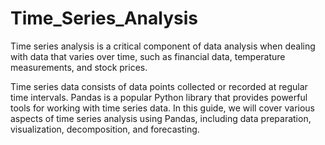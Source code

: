 # Time_Series_Analysis
Time series analysis is a critical component of data analysis when dealing with data that varies over time, such as financial data, temperature measurements, and stock prices.

Time series data consists of data points collected or recorded at regular time intervals. Pandas is a popular Python library that provides powerful tools for working with time series data. In this guide, we will cover various aspects of time series analysis using Pandas, including data preparation, visualization, decomposition, and forecasting.
